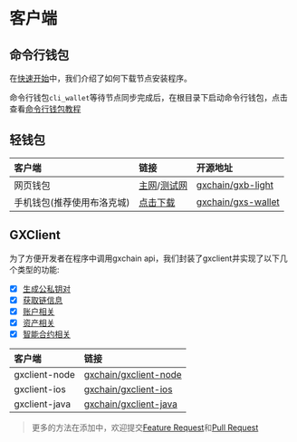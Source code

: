 # 客户端

## 命令行钱包

在[快速开始](/zh/guide/#节点安装)中，我们介绍了如何下载节点安装程序。

命令行钱包`cli_wallet`等待节点同步完成后，在根目录下启动命令行钱包，点击查看[命令行钱包教程](../advanced/cli_wallet.html)


## 轻钱包
| 客户端 | 链接 | 开源地址 |
| :-- | :-- | :-- |
| 网页钱包 | [主网](https://wallet.gxb.io)/[测试网](https://testnet.wallet.gxchain.org) | [gxchain/gxb-light](https://github.com/gxchain/gxb-light) |
| 手机钱包(推荐使用布洛克城) | [点击下载](https://blockcity.gxb.io/download) | [gxchain/gxs-wallet](https://github.com/gxchain/gxs-wallet) |


## GXClient

为了方便开发者在程序中调用gxchain api，我们封装了gxclient并实现了以下几个类型的功能:

- [x] [生成公私钥对](https://gxchain.github.io/gxclient-node/api/#chain-api)
- [x] [获取链信息](https://gxchain.github.io/gxclient-node/api/#chain-api)
- [x] [账户相关](https://gxchain.github.io/gxclient-node/api/#account-api)
- [x] [资产相关](https://gxchain.github.io/gxclient-node/api/#asset-api)
- [x] [智能合约相关](https://gxchain.github.io/gxclient-node/api/#contract-api)

| 客户端 | 链接 |
| :-- | :-- |
| gxclient-node | [gxchain/gxclient-node](https://github.com/gxchain/gxclient-node) |
| gxclient-ios | [gxchain/gxclient-ios](https://github.com/gxchain/gxclient-ios) |
| gxclient-java | [gxchain/gxclient-java](https://github.com/gxchain/gxclient-java) |


> 更多的方法在添加中，欢迎提交[Feature Request](https://github.com/gxchain/gxclient-node/issues/new?template=feature_request.md)和[Pull Request](https://github.com/gxchain/gxclient-node)
